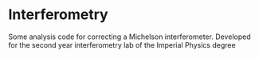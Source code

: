 # Interferometry
Some analysis code for correcting a Michelson interferometer. Developed for the second year interferometry lab of the Imperial Physics degree
